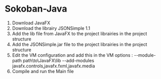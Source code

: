 # Sokoban-Java

1. Download JavaFX
2. Download the librairy JSONSimple 1.1
3. Add the lib file from JavaFX to the project librairies in the project structure
4. Add the JSONSimple.jar file to the project librairies in the project structure
5. Edit the VM configuration and add this in the VM options : --module-path path\to\JavaFX\lib --add-modules javafx.controls,javafx.fxml,javafx.media
6. Compile and run the Main file
